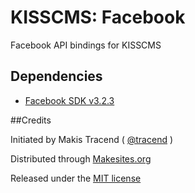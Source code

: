 # KISSCMS: Facebook

Facebook API bindings for KISSCMS


## Dependencies

* [Facebook SDK v3.2.3](https://github.com/facebook/facebook-php-sdk/releases/tag/v3.2.3)


##Credits

Initiated by Makis Tracend ( [@tracend](http://github.com/kisscms/facebook) )

Distributed through [Makesites.org](http://makesites.org/)

Released under the [MIT license](http://makesites.org/licenses/MIT)
